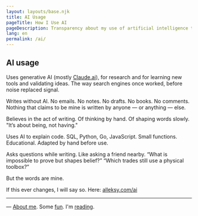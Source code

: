 ```yaml
---
layout: layouts/base.njk
title: AI Usage
pageTitle: How I Use AI
pageDescription: Transparency about my use of artificial intelligence tools in creative and professional work
lang: en
permalink: /ai/
---
```


## AI usage

Uses generative AI (mostly [Claude.ai](https://claude.ai)), for research and for learning new tools and validating ideas. The way search engines once worked, before noise replaced signal.

Writes without AI. No emails. No notes. No drafts. No books. No comments. Nothing that claims to be mine is written by anyone — or anything — else.

Believes in the act of writing. Of thinking by hand. Of shaping words slowly. "It’s about being, not having."

Uses AI to explain code. SQL, Python, Go, JavaScript. Small functions. Educational. Adapted by hand before use.

Asks questions while writing. Like asking a friend nearby.
“What is impossible to prove but shapes belief?”
“Which trades still use a physical toolbox?”

But the words are mine.

If this ever changes, I will say so. Here: [alleksy.com/ai](https://alleksy.com/ai)


---
— [About me](/whoami/). Some [fun](/fun/). I'm [reading](/library/).